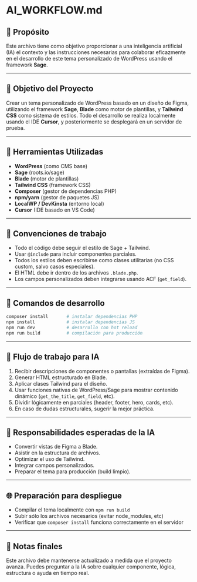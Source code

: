 # AI_WORKFLOW.md

## 🤖 Propósito
Este archivo tiene como objetivo proporcionar a una inteligencia artificial (IA) el contexto y las instrucciones necesarias para colaborar eficazmente en el desarrollo de este tema personalizado de WordPress usando el framework **Sage**.

---

## 🚀 Objetivo del Proyecto
Crear un tema personalizado de WordPress basado en un diseño de Figma, utilizando el framework **Sage**, **Blade** como motor de plantillas, y **Tailwind CSS** como sistema de estilos. Todo el desarrollo se realiza localmente usando el IDE **Cursor**, y posteriormente se desplegará en un servidor de prueba.

---

## 🔧 Herramientas Utilizadas
- **WordPress** (como CMS base)
- **Sage** (roots.io/sage)
- **Blade** (motor de plantillas)
- **Tailwind CSS** (framework CSS)
- **Composer** (gestor de dependencias PHP)
- **npm/yarn** (gestor de paquetes JS)
- **LocalWP / DevKinsta** (entorno local)
- **Cursor** (IDE basado en VS Code)

---

## 📖 Convenciones de trabajo
- Todo el código debe seguir el estilo de Sage + Tailwind.
- Usar `@include` para incluir componentes parciales.
- Todos los estilos deben escribirse como clases utilitarias (no CSS custom, salvo casos especiales).
- El HTML debe ir dentro de los archivos `.blade.php`.
- Los campos personalizados deben integrarse usando ACF (`get_field`).

---

## 🔢 Comandos de desarrollo
```bash
composer install       # instalar dependencias PHP
npm install            # instalar dependencias JS
npm run dev            # desarrollo con hot reload
npm run build          # compilación para producción
```

---

## 🔄 Flujo de trabajo para IA
1. Recibir descripciones de componentes o pantallas (extraídas de Figma).
2. Generar HTML estructurado en Blade.
3. Aplicar clases Tailwind para el diseño.
4. Usar funciones nativas de WordPress/Sage para mostrar contenido dinámico (`get_the_title`, `get_field`, etc).
5. Dividir lógicamente en parciales (header, footer, hero, cards, etc).
6. En caso de dudas estructurales, sugerir la mejor práctica.

---

## 💪 Responsabilidades esperadas de la IA
- Convertir vistas de Figma a Blade.
- Asistir en la estructura de archivos.
- Optimizar el uso de Tailwind.
- Integrar campos personalizados.
- Preparar el tema para producción (build limpio).

---

## 🌐 Preparación para despliegue
- Compilar el tema localmente con `npm run build`
- Subir sólo los archivos necesarios (evitar node_modules, etc)
- Verificar que `composer install` funciona correctamente en el servidor

---

## 🙏 Notas finales
Este archivo debe mantenerse actualizado a medida que el proyecto avanza. Puedes preguntar a la IA sobre cualquier componente, lógica, estructura o ayuda en tiempo real.
